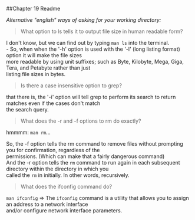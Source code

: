 ##Chapter 19 Readme

*Alternative "english" ways of asking for your working directory:*

>What option to ls tells it to output file size in human readable form?

I don't know, but we can find out by typing `man ls` into the terminal.<br/>
      - So, when when the '-h' option is used with the '-l' (long listing format) option it will make the file sizes <br/>
      more readable by using unit suffixes; such as Byte, Kilobyte, Mega, Giga, Tera, and Petabyte rather than just <br/>
      listing file sizes in bytes.

>Is there a case insensitive option to grep?

that there is, the '-i' option will tell grep to perform its search to return matches even if the cases don't match <br/>
the search query.

>What does the -r and -f options to rm do exactly?

hmmmm: `man rm`...<br/>

So, the -f option tells the rm command to remove files without prompting you for confirmation, regardless of the <br/>
permissions. (Which can make that a fairly dangerous command)<br/>
And the -r option tells the `rm` command to run again in each subsequent directory within the directory in which you <br/>
called the `rm` in initially.  In other words, recursively.

>What does the ifconfig command do?

`man ifconfig` => The `ifconfig` command is a utility that allows you to assign an address to a network interface <br/>
 and/or configure network interface parameters.

